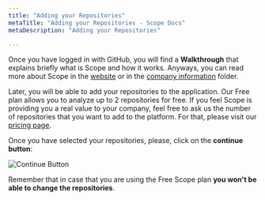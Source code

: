 ```yaml
---
title: "Adding your Repositories"
metaTitle: "Adding your Repositories - Scope Docs"
metaDescription: "Adding your Repositories"

---
```


Once you have logged in with GitHub, you will find a **Walkthrough** that explains briefly what is Scope and how it works. Anyways, you can read more about Scope in the [website](https://scope.ink "website") or in the [company information](https://docs.scope.ink/company-information "company information") folder.

Later, you will be able to add your repositories to the application. Our Free plan allows you to analyze up to 2 repositories for free. If you feel Scope is providing you a real value to your company, feel free to ask us the number of repositories that you want to add to the platform. For that, please visit our [pricing page](https://scope.ink "pricing page").

Once you have selected your repositories, please, click on the **continue button**:

![Continue Button](https://user-images.githubusercontent.com/48650098/71576978-aceeba00-2af2-11ea-99da-288012cffd39.png)

Remember that in case that you are using the Free Scope plan **you won't be able to change the repositories**.